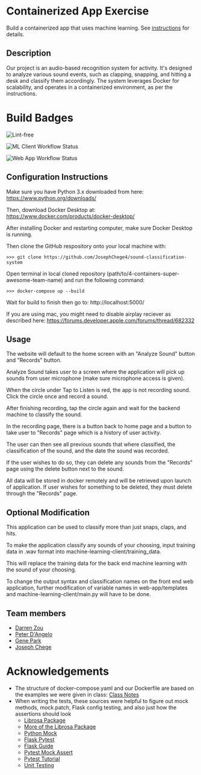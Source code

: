 # Containerized App Exercise

Build a containerized app that uses machine learning. See [instructions](./instructions.md) for details.

## Description

Our project is an audio-based recognition system for activity. It's designed to analyze various sound events, such as clapping, snapping, and hitting a desk and classify them accordingly. The system leverages Docker for scalability, and operates in a containerized environment, as per the instructions.

# Build Badges

![Lint-free](https://github.com/JosephChege4/sound-classification-system/actions/workflows/lint.yml/badge.svg)

![ML Client Workflow Status](https://github.com/JosephChege4/sound-classification-system/actions/workflows/ml_client.yml/badge.svg?branch=main)

![Web App Workflow Status](https://github.com/JosephChege4/sound-classification-system/actions/workflows/web_app.yml/badge.svg?branch=main)

## Configuration Instructions

Make sure you have Python 3.x downloaded from here:
https://www.python.org/downloads/

Then, download Docker Desktop at:
https://www.docker.com/products/docker-desktop/

After installing Docker and restarting computer, make sure Docker Desktop is running.

Then clone the GitHub respository onto your local machine with:

```
>>> git clone https://github.com/JosephChege4/sound-classification-system
```

Open terminal in local cloned repository (path/to/4-containers-super-awesome-team-name) and run the following command:
```
>>> docker-compose up --build
```

Wait for build to finish then go to:
http://localhost:5000/

If you are using mac, you might need to disable airplay reciever as described here:
https://forums.developer.apple.com/forums/thread/682332

## Usage

The website will default to the home screen with an "Analyze Sound" button and "Records" button.

Analyze Sound takes user to a screen where the application will pick up sounds from user microphone (make sure microphone access is given).

When the circle under Tap to Listen is red, the app is not recording sound. Click the circle once and record a sound.

After finishing recording, tap the circle again and wait for the backend machine to classify the sound.

In the recording page, there is a button back to home page and a button to take user to "Records" page which is a history of user activity.

The user can then see all previous sounds that where classified, the classification of the sound, and the date the sound was recorded.

If the user wishes to do so, they can delete any sounds from the "Records" page using the delete button next to the sound.

All data will be stored in docker remotely and will be retrieved upon launch of application. If user wishes for something to be deleted, they must delete through the "Records" page.

## Optional Modification

This application can be used to classify more than just snaps, claps, and hits. 

To make the application classify any sounds of your choosing, input training data in .wav format into machine-learning-client/training_data. 

This will replace the training data for the back end machine learning with the sound of your choosing. 

To change the output syntax and classification names on the front end web application, further modification of variable names in web-app/templates and machine-learning-client/main.py will have to be done.

## Team members

- [Darren Zou](https://github.com/darrenzou)
- [Peter D'Angelo](https://github.com/dangelo729)
- [Gene Park](https://github.com/geneparkmcs)
- [Joseph Chege](https://github.com/JosephChege4)

# Acknowledgements

- The structure of docker-compose.yaml and our Dockerfile are based on the examples we were given in class: [Class Notes](https://knowledge.kitchen/content/courses/software-engineering/notes/containers/)
- When writing the tests, these sources were helpful to figure out mock methods, mock.patch, Flask config testing, and also just how the assertions should look 
    - [Librosa Package](https://librosa.org/doc/0.8.1/index.html#id1)
    - [More of the Librosa Package](https://discuss.pytorch.org/t/mfcc-extracterted-by-librosa-pytorch/161180)
    - [Python Mock](https://realpython.com/python-mock-library/)
    - [Flask Pytest](https://testdriven.io/blog/flask-pytest/)
    - [Flask Guide](https://flask.palletsprojects.com/en/stable)
    - [Pytest Mock Assert](https://pytest-with-eric.com/mocking/pytest-mock-assert-called/)
    - [Pytest Tutorial](https://www.geeksforgeeks.org/pytest-tutorial-testing-python-application-using-pytest/)
    - [Unit Testing](https://www.skillreactor.io/learn/unit-testing-in-backend-development/unit-testing-in-python-with-flask-and-pytest)